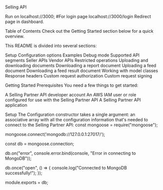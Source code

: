 Selling API

Run on localhost://3000;
#For login page 
localhost://3000/login Redirect page in dashboard.


Table of Contents
Check out the Getting Started section below for a quick overview.

This README is divided into several sections:

Setup
Configuration options
Examples
Debug mode
Supported API segments
Seller APIs
Vendor APIs
Restricted operations
Uploading and downloading documents
Downloading a report document
Uploading a feed document
Downloading a feed result document
Working with model classes
Response headers
Custom request authorization
Custom request signing


Getting Started
Prerequisites
You need a few things to get started:

A Selling Partner API developer account
An AWS IAM user or role configured for use with the Selling Partner API
A Selling Partner API application


Setup
The Configuration constructor takes a single argument: an associative array with all the configuration information that's needed to connect to the Selling Partner API:
const mongoose = require("mongoose");

mongoose.connect('mongodb://127.0.0.1:27017/');


const db = mongoose.connection;

db.on("error", console.error.bind(console, "Error in connecting to MongoDB"));

db.once("open", () => {
  console.log("Connected to MongoDB successfully!");
});

module.exports = db;